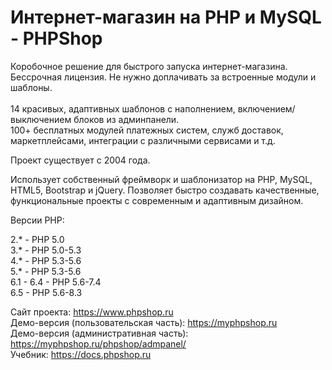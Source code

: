 # Интернет-магазин на PHP и MySQL - PHPShop

Коробочное решение для быстрого запуска интернет-магазина. Бессрочная лицензия. Не нужно доплачивать за встроенные модули и шаблоны.<br><br> 
14 красивых, адаптивных шаблонов с наполнением, включением/выключением блоков из админпанели.<br>
100+ бесплатных модулей платежных систем, служб доставок, маркетплейсами, интеграции с различными сервисами и т.д.<br>

Проект существует с 2004 года.

Использует собственный фреймворк и шаблонизатор на PHP, MySQL, HTML5, Bootstrap и jQuery. 
Позволяет быстро создавать качественные, функциональные проекты с современным и адаптивным дизайном. 

Версии PHP:

2.* - PHP 5.0<br>
3.* - PHP 5.0-5.3<br>
4.* - PHP 5.3-5.6<br>
5.* - PHP 5.3-5.6<br>
6.1 - 6.4 - PHP 5.6-7.4<br>
6.5 - PHP 5.6-8.3<br>

Сайт проекта: https://www.phpshop.ru<br>
Демо-версия (пользовательская часть): https://myphpshop.ru<br>
Демо-версия (административная часть): https://myphpshop.ru/phpshop/admpanel/<br>
Учебник: https://docs.phpshop.ru
